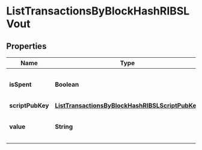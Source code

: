 

# ListTransactionsByBlockHashRIBSLVout


## Properties

Name | Type | Description | Notes
------------ | ------------- | ------------- | -------------
**isSpent** | **Boolean** | Defines whether the output is spent or not. | 
**scriptPubKey** | [**ListTransactionsByBlockHashRIBSLScriptPubKey**](ListTransactionsByBlockHashRIBSLScriptPubKey.md) |  | 
**value** | **String** | Represents the sent/received amount. | 




